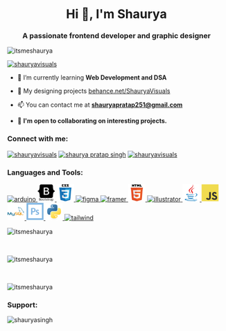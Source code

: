 <h1 align="center">Hi 👋, I'm Shaurya</h1>
<h3 align="center">A passionate frontend developer and graphic designer</h3>

<p align="left"> <img src="https://komarev.com/ghpvc/?username=itsmeshaurya&label=Profile%20views&color=0e75b6&style=flat" alt="itsmeshaurya" /> </p>

<p align="left"> <a href="https://twitter.com/shauryavisuals" target="blank"><img src="https://img.shields.io/twitter/follow/shauryavisuals?logo=twitter&style=for-the-badge" alt="shauryavisuals" /></a> </p>

- 🌱 I’m currently learning **Web Development and DSA**

- 🎨 My designing projects [behance.net/ShauryaVisuals](behance.net/ShauryaVisuals)

- 📫 You can contact me at **shauryapratap251@gmail.com**

- 🤝 **I'm open to collaborating on interesting projects.**

<h3 align="left">Connect with me:</h3>
<p align="left">
<a href="https://twitter.com/shauryavisuals" target="blank"><img align="center" src="https://raw.githubusercontent.com/rahuldkjain/github-profile-readme-generator/master/src/images/icons/Social/twitter.svg" alt="shauryavisuals" height="30" width="40" /></a>
<a href="https://linkedin.com/in/shaurya pratap singh" target="blank"><img align="center" src="https://raw.githubusercontent.com/rahuldkjain/github-profile-readme-generator/master/src/images/icons/Social/linked-in-alt.svg" alt="shaurya pratap singh" height="30" width="40" /></a>
<a href="https://www.behance.net/shauryavisuals" target="blank"><img align="center" src="https://raw.githubusercontent.com/rahuldkjain/github-profile-readme-generator/master/src/images/icons/Social/behance.svg" alt="shauryavisuals" height="30" width="40" /></a>
</p>

<h3 align="left">Languages and Tools:</h3>
<p align="left"> <a href="https://www.arduino.cc/" target="_blank" rel="noreferrer"> <img src="https://cdn.worldvectorlogo.com/logos/arduino-1.svg" alt="arduino" width="40" height="40"/> </a> <a href="https://getbootstrap.com" target="_blank" rel="noreferrer"> <img src="https://raw.githubusercontent.com/devicons/devicon/master/icons/bootstrap/bootstrap-plain-wordmark.svg" alt="bootstrap" width="40" height="40"/> </a> <a href="https://www.w3schools.com/css/" target="_blank" rel="noreferrer"> <img src="https://raw.githubusercontent.com/devicons/devicon/master/icons/css3/css3-original-wordmark.svg" alt="css3" width="40" height="40"/> </a> <a href="https://www.figma.com/" target="_blank" rel="noreferrer"> <img src="https://www.vectorlogo.zone/logos/figma/figma-icon.svg" alt="figma" width="40" height="40"/> </a> <a href="https://www.framer.com/" target="_blank" rel="noreferrer"> <img src="https://www.vectorlogo.zone/logos/framer/framer-icon.svg" alt="framer" width="40" height="40"/> </a> <a href="https://www.w3.org/html/" target="_blank" rel="noreferrer"> <img src="https://raw.githubusercontent.com/devicons/devicon/master/icons/html5/html5-original-wordmark.svg" alt="html5" width="40" height="40"/> </a> <a href="https://www.adobe.com/in/products/illustrator.html" target="_blank" rel="noreferrer"> <img src="https://www.vectorlogo.zone/logos/adobe_illustrator/adobe_illustrator-icon.svg" alt="illustrator" width="40" height="40"/> </a> <a href="https://www.java.com" target="_blank" rel="noreferrer"> <img src="https://raw.githubusercontent.com/devicons/devicon/master/icons/java/java-original.svg" alt="java" width="40" height="40"/> </a> <a href="https://developer.mozilla.org/en-US/docs/Web/JavaScript" target="_blank" rel="noreferrer"> <img src="https://raw.githubusercontent.com/devicons/devicon/master/icons/javascript/javascript-original.svg" alt="javascript" width="40" height="40"/> </a> <a href="https://www.mysql.com/" target="_blank" rel="noreferrer"> <img src="https://raw.githubusercontent.com/devicons/devicon/master/icons/mysql/mysql-original-wordmark.svg" alt="mysql" width="40" height="40"/> </a> <a href="https://www.photoshop.com/en" target="_blank" rel="noreferrer"> <img src="https://raw.githubusercontent.com/devicons/devicon/master/icons/photoshop/photoshop-line.svg" alt="photoshop" width="40" height="40"/> </a> <a href="https://www.python.org" target="_blank" rel="noreferrer"> <img src="https://raw.githubusercontent.com/devicons/devicon/master/icons/python/python-original.svg" alt="python" width="40" height="40"/> </a> <a href="https://tailwindcss.com/" target="_blank" rel="noreferrer"> <img src="https://www.vectorlogo.zone/logos/tailwindcss/tailwindcss-icon.svg" alt="tailwind" width="40" height="40"/> </a> </p>


<p><img align="center" src="https://github-readme-stats.vercel.app/api/top-langs?username=itsmeshaurya&show_icons=true&locale=en&layout=compact" alt="itsmeshaurya" /></p> <br>

<p><img align="center" src="https://github-readme-stats.vercel.app/api?username=itsmeshaurya&show_icons=true&locale=en" alt="itsmeshaurya" /></p> <br>

<p><img align="center" src="https://github-readme-streak-stats.herokuapp.com/?user=itsmeshaurya&" alt="itsmeshaurya" /></p>


<h3 align="left">Support:</h3>
<p><a href="https://www.buymeacoffee.com/shauryasingh"> <img align="left" src="https://cdn.buymeacoffee.com/buttons/v2/default-yellow.png" height="50" width="210" alt="shauryasingh" /></a></p><br><br>

